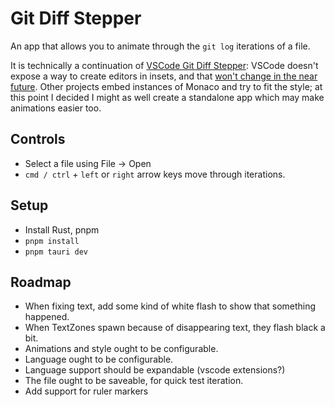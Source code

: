 # Git Diff Stepper

An app that allows you to animate through the `git log` iterations of a file.

It is technically a continuation of [VSCode Git Diff Stepper](https://github.com/Ivorforce/VSCode-Git-Diff-Stepper): VSCode doesn't expose a way to create editors in insets, and that [won't change in the near future](https://github.com/microsoft/vscode/issues/153198). Other projects embed instances of Monaco and try to fit the style; at this point I decided I might as well create a standalone app which may make animations easier too.

## Controls

- Select a file using File -> Open
- `cmd / ctrl` + `left` or `right` arrow keys move through iterations.

## Setup

- Install Rust, pnpm
- `pnpm install`
- `pnpm tauri dev`

## Roadmap

- When fixing text, add some kind of white flash to show that something happened.
- When TextZones spawn because of disappearing text, they flash black a bit.
- Animations and style ought to be configurable.
- Language ought to be configurable.
- Language support should be expandable (vscode extensions?)
- The file ought to be saveable, for quick test iteration.
- Add support for ruler markers
